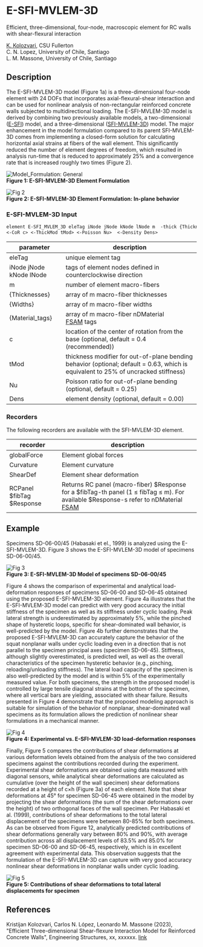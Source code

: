 # E-SFI-MVLEM-3D
Efficient, three-dimensional, four-node, macroscopic element for RC walls with shear-flexural interaction

[K. Kolozvari](mailto:kkolozvari@fullerton.edu), CSU Fullerton<br/>
C. N. Lopez, University of Chile, Santiago<br/>
L. M. Massone, University of Chile, Santiago<br/>

## Description

The E-SFI-MVLEM-3D model (Figure 1a) is a three-dimensional four-node element with 24 DOFs that incorporates axial-flexural-shear interaction and can be used for nonlinear analysis of non-rectangular reinforced concrete walls subjected to multidirectional loading. The E-SFI-MVLEM-3D model is derived by combining two previously available models, a two-dimensional ([E-SFI](https://github.com/carloslopezolea/E-SFI_Documentation)) model, and a three-dimensional ([SFI-MVLEM-3D](https://kkolozvari.github.io/SFI-MVLEM-3D/)) model. The major enhancement in the model formulation compared to its parent SFI-MVLEM-3D comes from implementing a closed-form solution for calculating horizontal axial strains at fibers of the wall element. This significantly reduced the number of element degrees of freedom, which resulted in analysis run-time that is reduced to approximately 25% and a convergence rate that is increased roughly two times (Figure 2).

![Model_Formulation: General](https://user-images.githubusercontent.com/53920372/110258567-14569400-7f58-11eb-9e57-f367640ed881.JPG)<br/>
**Figure 1: E-SFI-MVLEM-3D Element Formulation**

![Fig 2](https://github.com/kkolozvari/E-SFI-MVLEM-3D/assets/53920372/c3ce898e-fd22-49a7-b79c-c52e438b4d4a)<br/>
**Figure 2: E-SFI-MVLEM-3D Element Formulation: In-plane behavior**

### E-SFI-MVLEM-3D Input
```markdown
element E-SFI_MVLEM_3D eleTag iNode jNode kNode lNode m  -thick {Thicknesses} -width {Widths} -mat {Material_tags} 
<-CoR c> <-ThickMod tMod> <-Poisson Nu>  <-Density Dens>
```

| parameter | description |
|----------|------------|
| eleTag | unique element tag|
| iNode jNode kNode lNode | tags of element nodes defined in counterclockwise direction|
| m | number of element macro-fibers|
| {Thicknesses} | array of m macro-fiber thicknesses|
| {Widths} | array of m macro-fiber widths |
| {Material_tags}| array of m macro-fiber nDMaterial [FSAM](https://opensees.berkeley.edu/wiki/index.php/FSAM_-_2D_RC_Panel_Constitutive_Behavior) tags|
| c | location of the center of rotation from the base (optional, default = 0.4 (recommended))|
| tMod	| thickness modifier for out-of-plane bending behavior (optional; default = 0.63, which is equivalent to 25% of uncracked stiffness)|
| Nu | Poisson ratio for out-of-plane bending (optional, default = 0.25)|
| Dens | element density (optional, default = 0.00)|

### Recorders

The following recorders are available with the SFI-MVLEM-3D element.

| recorder | description |
|----------|------------|
| globalForce | Element global forces|
| Curvature | Element curvature|
| ShearDef | Element shear deformation|
| RCPanel $fibTag $Response | Returns RC panel (macro-fiber) $Response for a $fibTag-th panel (1 ≤ fibTag ≤ m). For available $Response-s refer to nDMaterial [FSAM](https://opensees.berkeley.edu/wiki/index.php/FSAM_-_2D_RC_Panel_Constitutive_Behavior) |

## Example

Specimens SD-06-00/45 (Habasaki et el., 1999) is analyzed using the E-SFI-MVLEM-3D. Figure 3 shows the E-SFI-MVLEM-3D model of specimens SD-06-00/45.

![Fig 3](https://github.com/kkolozvari/E-SFI-MVLEM-3D/assets/53920372/1c59d721-d5fa-4c83-99d1-113743ebf208)<br/>
**Figure 3: E-SFI-MVLEM-3D Model of specimens SD-06-00/45**

Figure 4 shows the comparison of experimental and analytical load-deformation responses of specimens SD-06-00 and SD-06-45 obtained using the proposed E-SFI-MVLEM-3D element. Figure 4a illustrates that the E-SFI-MVLEM-3D model can predict with very good accuracy the initial stiffness of the specimen as well as its stiffness under cyclic loading. Peak lateral strength is underestimated by approximately 5%, while the pinched shape of hysteretic loops, specific for shear-dominated wall behavior, is well-predicted by the model. Figure 4b further demonstrates that the proposed E-SFI-MVLEM-3D can accurately capture the behavior of the squat nonplanar walls under cyclic loading even in a direction that is not parallel to the specimen principal axes (specimen SD-06-45). Stiffness, although slightly overestimated, is predicted well, as well as the overall characteristics of the specimen hysteretic behavior (e.g., pinching, reloading/unloading stiffness). The lateral load capacity of the specimen is also well-predicted by the model and is within 5% of the experimentally measured value. For both specimens, the strength in the proposed model is controlled by large tensile diagonal strains at the bottom of the specimen, where all vertical bars are yielding, associated with shear failure. Results presented in Figure 4 demonstrate that the proposed modeling approach is suitable for simulation of the behavior of nonplanar, shear-dominated wall specimens as its formulation allows the prediction of nonlinear shear formulations in a mechanical manner. 

![Fig 4](https://github.com/kkolozvari/E-SFI-MVLEM-3D/assets/53920372/69d94744-7fce-4b2b-99b5-5e152073bbe9)<br/>
**Figure 4: Experimental vs. E-SFI-MVLEM-3D load-deformation responses**

Finally, Figure 5 compares the contributions of shear deformations at various deformation levels obtained from the analysis of the two considered specimens against the contributions recorded during the experiment. Experimental shear deformations are obtained using data measured with diagonal sensors, while analytical shear deformations are calculated as cumulative (over the height of the wall specimen) shear deformations recorded at a height of c×h (Figure 3a) of each element. Note that shear deformations at 45° for specimen SD-06-45 were obtained in the model by projecting the shear deformations (the sum of the shear deformations over the height) of two orthogonal faces of the wall specimen. Per Habasaki et al. (1999), contributions of shear deformations to the total lateral displacement of the specimens were between 80-85% for both specimens. As can be observed from Figure 12, analytically predicted contributions of shear deformations generally vary between 80% and 90%, with average contribution across all displacement levels of 83.5% and 85.0% for specimen SD-06-00 and SD-06-45, respectively, which is in excellent agreement with experimental data. This observation suggests that the formulation of the E-SFI-MVLEM-3D can capture with very good accuracy nonlinear shear deformations in nonplanar walls under cyclic loading.

![Fig 5](https://github.com/kkolozvari/E-SFI-MVLEM-3D/assets/53920372/a53f17cf-d6f8-47e4-bf90-7af25d5d8888)<br/>
**Figure 5: Contributions of shear deformations to total lateral displacements for specimen**

## References
Kristijan Kolozvari, Carlos N. López, Leonardo M. Massone (2023), "Efficient Three-dimensional Shear-flexure Interaction Model for Reinforced Concrete Walls", Engineering Structures, xx, xxxxxx. [link](https://www.sciencedirect.com/science/article/pii/S2352710221008044)
